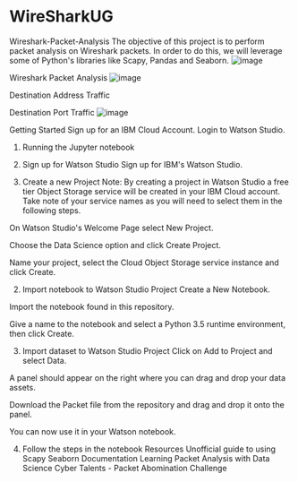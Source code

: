 # WireSharkUG
Wireshark-Packet-Analysis
The objective of this project is to perform packet analysis on Wireshark packets. In order to do this, we will leverage some of Python's libraries like Scapy, Pandas and Seaborn.
![image](https://user-images.githubusercontent.com/80050079/195703322-ca6babb4-0a77-47dd-9d1f-de26a137df14.png)

Wireshark Packet Analysis
![image](https://user-images.githubusercontent.com/80050079/195703359-117a1729-aed0-49af-a8d3-a57ead9605f5.png)

Destination Address Traffic

Destination Port Traffic
![image](https://user-images.githubusercontent.com/80050079/195703382-069c3048-b2b5-4561-8573-c2a60da11d6b.png)

Getting Started
Sign up for an IBM Cloud Account.
Login to Watson Studio.
1. Running the Jupyter notebook
1. Sign up for Watson Studio
Sign up for IBM's Watson Studio.

2. Create a new Project
Note: By creating a project in Watson Studio a free tier Object Storage service will be created in your IBM Cloud account. Take note of your service names as you will need to select them in the following steps.

On Watson Studio's Welcome Page select New Project.

Choose the Data Science option and click Create Project.

Name your project, select the Cloud Object Storage service instance and click Create.

2. Import notebook to Watson Studio Project
Create a New Notebook.

Import the notebook found in this repository.

Give a name to the notebook and select a Python 3.5 runtime environment, then click Create.

3. Import dataset to Watson Studio Project
Click on Add to Project and select Data.

A panel should appear on the right where you can drag and drop your data assets.

Download the Packet file from the repository and drag and drop it onto the panel.

You can now use it in your Watson notebook.

4. Follow the steps in the notebook
Resources
Unofficial guide to using Scapy
Seaborn Documentation
Learning Packet Analysis with Data Science
Cyber Talents - Packet Abomination Challenge
